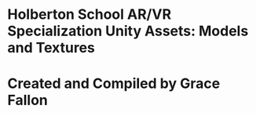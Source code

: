 # Holberton School AR/VR Specialization Unity Assets: Models and Textures

# Created and Compiled by Grace Fallon
